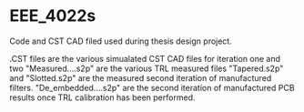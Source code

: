 # EEE_4022s
Code and CST CAD filed used during thesis design project.

.CST files are the various simualated CST CAD files for iteration one and two
"Measured....s2p" are the various TRL measured files
"Tapered.s2p" and "Slotted.s2p" are the measured second iteration of manufactured filters.
"De_embedded....s2p" are the second iteration of manufactured PCB results once TRL calibration has been performed.
